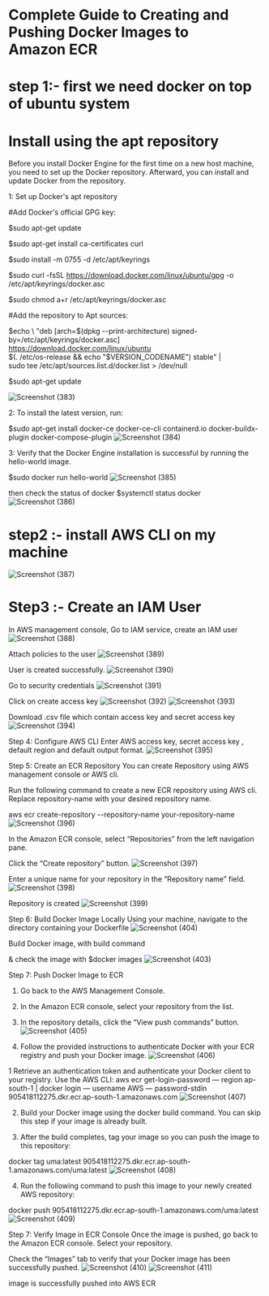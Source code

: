 # Complete Guide to Creating and Pushing Docker Images to Amazon ECR

# step 1:- first we need docker on top of ubuntu system

# Install using the apt repository

Before you install Docker Engine for the first time on a new host machine, you need to set up the Docker repository. Afterward, you can install and update Docker from the repository.

1: Set up Docker's apt repository

#Add Docker's official GPG key:

$sudo apt-get update

$sudo apt-get install ca-certificates curl

$sudo install -m 0755 -d /etc/apt/keyrings

$sudo curl -fsSL https://download.docker.com/linux/ubuntu/gpg -o /etc/apt/keyrings/docker.asc

$sudo chmod a+r /etc/apt/keyrings/docker.asc

#Add the repository to Apt sources:

$echo \
  "deb [arch=$(dpkg --print-architecture) signed-by=/etc/apt/keyrings/docker.asc] https://download.docker.com/linux/ubuntu \
  $(. /etc/os-release && echo "$VERSION_CODENAME") stable" | \
  sudo tee /etc/apt/sources.list.d/docker.list > /dev/null
  
$sudo apt-get update

![Screenshot (383)](https://github.com/manikantaraju427/Complete-Guide-to-Creating-and-Pushing-Docker-Images-to-Amazon-ECR/assets/125948783/74b25148-89cd-4c16-bd0d-3040a005ffb1)

2: To install the latest version, run:

$sudo apt-get install docker-ce docker-ce-cli containerd.io docker-buildx-plugin docker-compose-plugin
![Screenshot (384)](https://github.com/manikantaraju427/Complete-Guide-to-Creating-and-Pushing-Docker-Images-to-Amazon-ECR/assets/125948783/9f79d6b0-684f-4713-a2c8-276a9a65cf1b)


3: Verify that the Docker Engine installation is successful by running the hello-world image.

$sudo docker run hello-world
![Screenshot (385)](https://github.com/manikantaraju427/Complete-Guide-to-Creating-and-Pushing-Docker-Images-to-Amazon-ECR/assets/125948783/c80226fc-948c-4888-a427-f9db48371efb)

then check the status of docker $systemctl status docker
![Screenshot (386)](https://github.com/manikantaraju427/Complete-Guide-to-Creating-and-Pushing-Docker-Images-to-Amazon-ECR/assets/125948783/e4d57470-3825-48eb-be45-734af5c790e0)

# step2 :- install AWS CLI on my machine
![Screenshot (387)](https://github.com/manikantaraju427/Complete-Guide-to-Creating-and-Pushing-Docker-Images-to-Amazon-ECR/assets/125948783/75fe3597-44b0-404c-89ac-00035215b8ae)

# Step3 :- Create an IAM User
In AWS management console, Go to IAM service, create an IAM user
![Screenshot (388)](https://github.com/manikantaraju427/Complete-Guide-to-Creating-and-Pushing-Docker-Images-to-Amazon-ECR/assets/125948783/ee3fdb75-9e47-4181-b714-5ed5942d4237)

Attach policies to the user
![Screenshot (389)](https://github.com/manikantaraju427/Complete-Guide-to-Creating-and-Pushing-Docker-Images-to-Amazon-ECR/assets/125948783/81207f19-4914-411e-beab-a7a21029e2cd)

User is created successfully.
![Screenshot (390)](https://github.com/manikantaraju427/Complete-Guide-to-Creating-and-Pushing-Docker-Images-to-Amazon-ECR/assets/125948783/de6b7a0b-7dc9-4cbc-9b68-25c6ed35d654)

Go to security credentials
![Screenshot (391)](https://github.com/manikantaraju427/Complete-Guide-to-Creating-and-Pushing-Docker-Images-to-Amazon-ECR/assets/125948783/52591fda-eaf8-4a39-a9a6-7aea96136f4f)

Click on create access key
![Screenshot (392)](https://github.com/manikantaraju427/Complete-Guide-to-Creating-and-Pushing-Docker-Images-to-Amazon-ECR/assets/125948783/2496ee30-0059-4272-993f-a13752ed83a6)
![Screenshot (393)](https://github.com/manikantaraju427/Complete-Guide-to-Creating-and-Pushing-Docker-Images-to-Amazon-ECR/assets/125948783/ffb05830-b97a-4b52-92e0-b34bd414c0e6)

Download .csv file which contain access key and secret access key
![Screenshot (394)](https://github.com/manikantaraju427/Complete-Guide-to-Creating-and-Pushing-Docker-Images-to-Amazon-ECR/assets/125948783/bf808db7-c5ae-43e4-9721-2faa629311e3)

Step 4: Configure AWS CLI
Enter AWS access key, secret access key , default region and default output format.
![Screenshot (395)](https://github.com/manikantaraju427/Complete-Guide-to-Creating-and-Pushing-Docker-Images-to-Amazon-ECR/assets/125948783/0c928001-df12-40ba-a43f-1e064f7d1ef3)

Step 5: Create an ECR Repository
You can create Repository using AWS management console or AWS cli.

Run the following command to create a new ECR repository using AWS cli. Replace repository-name with your desired repository name.

aws ecr create-repository --repository-name your-repository-name
![Screenshot (396)](https://github.com/manikantaraju427/Complete-Guide-to-Creating-and-Pushing-Docker-Images-to-Amazon-ECR/assets/125948783/741dcfc0-ee70-43ed-ac8c-a2d5b121d2a4)

In the Amazon ECR console, select “Repositories” from the left navigation pane.

Click the “Create repository” button.
![Screenshot (397)](https://github.com/manikantaraju427/Complete-Guide-to-Creating-and-Pushing-Docker-Images-to-Amazon-ECR/assets/125948783/fb02d296-7a46-4ff8-9e54-4ef1a2accdb6)

Enter a unique name for your repository in the “Repository name” field.
![Screenshot (398)](https://github.com/manikantaraju427/Complete-Guide-to-Creating-and-Pushing-Docker-Images-to-Amazon-ECR/assets/125948783/40bb4f6e-e954-4a79-8156-dd675a8f0a27)

Repository is created
![Screenshot (399)](https://github.com/manikantaraju427/Complete-Guide-to-Creating-and-Pushing-Docker-Images-to-Amazon-ECR/assets/125948783/0622047b-7a60-41f2-bb1b-6768ef091683)

Step 6: Build Docker Image Locally
Using your machine, navigate to the directory containing your Dockerfile
![Screenshot (404)](https://github.com/manikantaraju427/Complete-Guide-to-Creating-and-Pushing-Docker-Images-to-Amazon-ECR/assets/125948783/7aeedb87-37bc-48aa-9557-b116822da74d)

Build Docker image, with build command

& check the image with $docker images
![Screenshot (403)](https://github.com/manikantaraju427/Complete-Guide-to-Creating-and-Pushing-Docker-Images-to-Amazon-ECR/assets/125948783/a976cc3f-90ed-4bdc-af39-b8157b22af3b)

Step 7: Push Docker Image to ECR
1. Go back to the AWS Management Console.

2. In the Amazon ECR console, select your repository from the list.

3. In the repository details, click the “View push commands” button.
![Screenshot (405)](https://github.com/manikantaraju427/Complete-Guide-to-Creating-and-Pushing-Docker-Images-to-Amazon-ECR/assets/125948783/29ef2624-2ae0-4e38-8787-a5b6fdda0d05)

4. Follow the provided instructions to authenticate Docker with your ECR registry and push your Docker image.
![Screenshot (406)](https://github.com/manikantaraju427/Complete-Guide-to-Creating-and-Pushing-Docker-Images-to-Amazon-ECR/assets/125948783/ef022e35-db38-4a20-939f-275b73de8195)

1 Retrieve an authentication token and authenticate your Docker client to your registry. Use the AWS CLI:
aws ecr get-login-password — region ap-south-1 | docker login — username AWS — password-stdin 905418112275.dkr.ecr.ap-south-1.amazonaws.com
![Screenshot (407)](https://github.com/manikantaraju427/Complete-Guide-to-Creating-and-Pushing-Docker-Images-to-Amazon-ECR/assets/125948783/3b27744f-b630-4b8b-89ff-39629a99bb32)

2. Build your Docker image using the docker build command. You can skip this step if your image is already built.

3. After the build completes, tag your image so you can push the image to this repository:

docker tag uma:latest 905418112275.dkr.ecr.ap-south-1.amazonaws.com/uma:latest
![Screenshot (408)](https://github.com/manikantaraju427/Complete-Guide-to-Creating-and-Pushing-Docker-Images-to-Amazon-ECR/assets/125948783/e4d80075-e746-40b5-9ace-53f1dc68ba51)

4. Run the following command to push this image to your newly created AWS repository:

docker push 905418112275.dkr.ecr.ap-south-1.amazonaws.com/uma:latest
![Screenshot (409)](https://github.com/manikantaraju427/Complete-Guide-to-Creating-and-Pushing-Docker-Images-to-Amazon-ECR/assets/125948783/c82cd0e6-2e1e-4fc7-973e-48821156380c)

Step 7: Verify Image in ECR Console
Once the image is pushed, go back to the Amazon ECR console. Select your repository.

Check the “Images” tab to verify that your Docker image has been successfully pushed.
![Screenshot (410)](https://github.com/manikantaraju427/Complete-Guide-to-Creating-and-Pushing-Docker-Images-to-Amazon-ECR/assets/125948783/d823a46a-8008-4fc2-a003-21e3545cbed7)
![Screenshot (411)](https://github.com/manikantaraju427/Complete-Guide-to-Creating-and-Pushing-Docker-Images-to-Amazon-ECR/assets/125948783/6b54f33e-f498-492b-aa7b-d8df474344ff)

image is successfully pushed into AWS ECR





